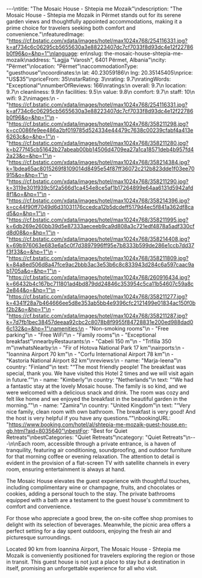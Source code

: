 ---\ntitle: "The Mosaic House - Shtepia me Mozaik"\ndescription: "The Mosaic House - Shtepia me Mozaik in Përmet stands out for its serene garden views and thoughtfully appointed accommodations, making it a prime choice for travelers seeking both comfort and convenience."\nfeaturedImage: "https://cf.bstatic.com/xdata/images/hotel/max1024x768/254116331.jpg?k=af734c6c06295cb5655630a3e88223407dc7cf7033f8d93dc4e12f22786b0f96&o=&hp=1"\nlanguage: en\nslug: the-mosaic-house-shtepia-me-mozaik\naddress: "Lagjja \"Varosh\", 6401 Përmet, Albania"\ncity: "Përmet"\nlocation: "Përmet"\naccommodationType: "guesthouse"\ncoordinates:\n  lat: 40.23059186\n  lng: 20.35145405\nprice: "US$35"\npriceFrom: 35\nstarRating: 3\nrating: 9.7\nratingWords: "Exceptional"\nnumberOfReviews: 166\nratings:\n  overall: 9.7\n  location: 9.7\n  cleanliness: 9.9\n  facilities: 9.5\n  value: 9.8\n  comfort: 9.7\n  staff: 10\n  wifi: 9.2\nimages:\n  - "https://cf.bstatic.com/xdata/images/hotel/max1024x768/254116331.jpg?k=af734c6c06295cb5655630a3e88223407dc7cf7033f8d93dc4e12f22786b0f96&o=&hp=1"\n  - "https://cf.bstatic.com/xdata/images/hotel/max1024x768/358211298.jpg?k=cc0086fe9ee486a2bf019785d524334e44479c7638c00239cfabf4a413e6263c&o=&hp=1"\n  - "https://cf.bstatic.com/xdata/images/hotel/max1024x768/358211280.jpg?k=b277f45cb51642b27abeab00bb14506d4709ea27a1ca18571deb4b957fd42a23&o=&hp=1"\n  - "https://cf.bstatic.com/xdata/images/hotel/max1024x768/358214384.jpg?k=1bdea65ac8015269f8109014d8495e54f87ff36072c212b823dde1f03ee70915&o=&hp=1"\n  - "https://cf.bstatic.com/xdata/images/hotel/max1024x768/358211290.jpg?k=3119e301f939c5f2a566d1ca454e8ce5af1b17264899e64aa6131d5942afd8f1&o=&hp=1"\n  - "https://cf.bstatic.com/xdata/images/hotel/max1024x768/358214396.jpg?k=cc44f90ff7049d6d31031176ccedca12b5dcdeff5179d4ec5f841a362df8cad5&o=&hp=1"\n  - "https://cf.bstatic.com/xdata/images/hotel/max1024x768/358211995.jpg?k=6db269e260bb39d5e87333aeceeb9ca9d808a3c721edf4878a5adf330cfd8d08&o=&hp=1"\n  - "https://cf.bstatic.com/xdata/images/hotel/max1024x768/358214408.jpg?k=69b976063e683e6a5c0f7d3897996ff95e7b8333b599de286e1ccb7dd37f3f33&o=&hp=1"\n  - "https://cf.bstatic.com/xdata/images/hotel/max1024x768/358211809.jpg?k=84a8ed506d8a47fce9ac2bbb3ac3e53b6c8c833943d284c6a597caac9ab1705a&o=&hp=1"\n  - "https://cf.bstatic.com/xdata/images/hotel/max1024x768/260916434.jpg?k=66432b4c167bc711801ad4bd879dd24846c353954c5ca11b54607c59a8c2e844&o=&hp=1"\n  - "https://cf.bstatic.com/xdata/images/hotel/max1024x768/358211277.jpg?k=4341f28a7b464666ee5d8e353ab5bb4e9396cfc2121499e01834ac150f0bf2b2&o=&hp=1"\n  - "https://cf.bstatic.com/xdata/images/hotel/max1024x768/358211287.jpg?k=7d7fb1bec38457deeaa92cbc2c8078b8f9955f84728831e200ed988dad06c132&o=&hp=1"\namenities:\n  - "Non-smoking rooms"\n  - "Free parking"\n  - "Free WiFi"\n  - "Family rooms"\n  - "Exceptional breakfast"\nnearbyRestaurants:\n  - "Cabeli 150 m"\n  - "Trifilia 350 m"\nwhatsNearby:\n  - "Fir of Hotova National Park 17 km"\nairports:\n  - "Ioannina Airport 70 km"\n  - "Corfu International Airport 78 km"\n  - "Kastoria National Airport 82 km"\nreviews:\n  - name: "Marja-leena"\n    country: "Finland"\n    text: "“The most friendly people! The breakfast was special, thank you. We have visited this Hotel 2 times and we will visit again in future.”"\n  - name: "Kimberly"\n    country: "Netherlands"\n    text: "“We had a fantastic stay at the lovely Mosaic house. The family is so kind, and we were welcomed with a delicious snack and drink. The room was cozy and felt like home and we enjoyed the breakfast in the beautiful garden in the morning.”"\n  - name: "Zamira"\n    country: "United Kingdom"\n    text: "“Very nice family, clean room with own bathroom. The breakfast is very good! And the host is very helpful if you have any questions.”"\nbookingURL: "https://www.booking.com/hotel/al/shtepia-me-mozaik-guest-house.en-gb.html?aid=8035640"\nbestFor: "Best for Quiet Retreats"\nbestCategories: "Quiet Retreats"\ncategory: "Quiet Retreats"\n---\n\nEach room, accessible through a private entrance, is a haven of tranquility, featuring air conditioning, soundproofing, and outdoor furniture for that morning coffee or evening relaxation. The attention to detail is evident in the provision of a flat-screen TV with satellite channels in every room, ensuring entertainment is always at hand.

The Mosaic House elevates the guest experience with thoughtful touches, including complimentary wine or champagne, fruits, and chocolates or cookies, adding a personal touch to the stay. The private bathrooms equipped with a bath are a testament to the guest house's commitment to comfort and convenience.

For those who appreciate a good brew, the on-site coffee shop promises to delight with its selection of beverages. Meanwhile, the picnic area offers a perfect setting for a day spent outdoors, enjoying the fresh air and picturesque surroundings.

Located 90 km from Ioannina Airport, The Mosaic House - Shtepia me Mozaik is conveniently positioned for travelers exploring the region or those in transit. This guest house is not just a place to stay but a destination in itself, promising an unforgettable experience for all who visit.